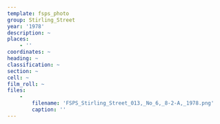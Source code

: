 ```yaml
---
template: fsps_photo
group: Stirling_Street
year: '1978'
description: ~
places:
    - ''
coordinates: ~
heading: ~
classification: ~
section: ~
cell: ~
film_roll: ~
files:
    -
        filename: 'FSPS_Stirling_Street_013,_No_6,_8-2-A,_1978.png'
        caption: ''
---
```

